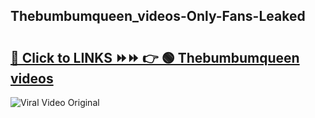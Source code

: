 
 ## Thebumbumqueen_videos-Only-Fans-Leaked

# <h2><a href="https://clipsfans.com/Thebumbumqueen_videos&ref=git">🔗 Click to LINKS ⏩⏩ 👉 🟢 Thebumbumqueen videos </a></h2>

<a href="https://clipsfans.com/Thebumbumqueen_videos&ref=git" rel="nofollow" data-target="animated-image.originalLink"><img src="https://i.ibb.co.com/xMMVF88/686577567.gif" alt="Viral Video Original" style="max-width: 100%; display: inline-block;" data-target="animated-image.originalImage"></a>
